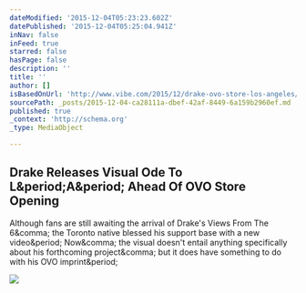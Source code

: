 ```yaml
---
dateModified: '2015-12-04T05:23:23.602Z'
datePublished: '2015-12-04T05:25:04.941Z'
inNav: false
inFeed: true
starred: false
hasPage: false
description: ''
title: ''
author: []
isBasedOnUrl: 'http://www.vibe.com/2015/12/drake-ovo-store-los-angeles/'
sourcePath: _posts/2015-12-04-ca28111a-dbef-42af-8449-6a159b2960ef.md
published: true
_context: 'http://schema.org'
_type: MediaObject

---
```

<article style=""><h1>Drake Releases Visual Ode To L&amp;period;A&amp;period; Ahead Of OVO Store Opening</h1><p>Although fans are still awaiting the arrival of Drake's Views From The 6&amp;comma; the Toronto native blessed his support base with a new video&amp;period; Now&amp;comma; the visual doesn't entail anything specifically about his forthcoming project&amp;comma; but it does have something to do with his OVO imprint&amp;period;</p><img src="http://static.vibe.com/files/2015/12/drake-ovo-store.png" /></article>